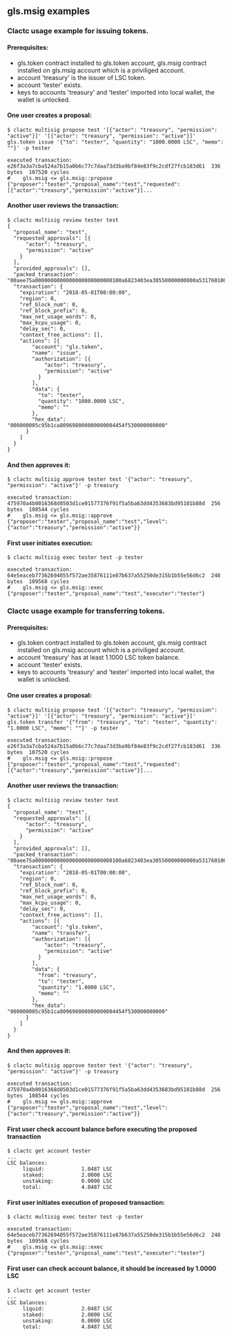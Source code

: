 ## gls.msig examples

### Clactc usage example for issuing tokens.

#### Prerequisites:
   - gls.token contract installed to gls.token account, gls.msig contract installed on gls.msig account which is a priviliged account.
   - account 'treasury' is the issuer of LSC token.
   - account 'tester' exists.
   - keys to accounts 'treasury' and 'tester' imported into local wallet, the wallet is unlocked.

#### One user creates a proposal:
````
$ clactc multisig propose test '[{"actor": "treasury", "permission": "active"}]' '[{"actor": "treasury", "permission": "active"}]' gls.token issue '{"to": "tester", "quantity": "1000.0000 LSC", "memo": ""}' -p tester

executed transaction: e26f3a3a7cba524a7b15a0b6c77c7daa73d3ba9bf84e83f9c2cdf27fcb183d61  336 bytes  107520 cycles
#    gls.msig <= gls.msig::propose          {"proposer":"tester","proposal_name":"test","requested":[{"actor":"treasury","permission":"active"}]...
````

#### Another user reviews the transaction:
````
$ clactc multisig review tester test
{
  "proposal_name": "test",
  "requested_approvals": [{
      "actor": "treasury",
      "permission": "active"
    }
  ],
  "provided_approvals": [],
  "packed_transaction": "00aee75a0000000000000000000000000100a6823403ea30550000000000a5317601000000fe6a6cd4cd00000000a8ed323219000000005c95b1ca809698000000000004454f530000000000",
  "transaction": {
    "expiration": "2018-05-01T00:00:00",
    "region": 0,
    "ref_block_num": 0,
    "ref_block_prefix": 0,
    "max_net_usage_words": 0,
    "max_kcpu_usage": 0,
    "delay_sec": 0,
    "context_free_actions": [],
    "actions": [{
        "account": "gls.token",
        "name": "issue",
        "authorization": [{
            "actor": "treasury",
            "permission": "active"
          }
        ],
        "data": {
          "to": "tester",
          "quantity": "1000.0000 LSC",
          "memo": ""
        },
        "hex_data": "000000005c95b1ca809698000000000004454f530000000000"
      }
    ]
  }
}
````

#### And then approves it:
````
$ clactc multisig approve tester test '{"actor": "treasury", "permission": "active"}' -p treasury

executed transaction: 475970a4b0016368d0503d1ce01577376f91f5a5ba63dd4353683bd95101b88d  256 bytes  108544 cycles
#    gls.msig <= gls.msig::approve          {"proposer":"tester","proposal_name":"test","level":{"actor":"treasury","permission":"active"}}
````

#### First user initiates execution:
````
$ clactc multisig exec tester test -p tester

executed transaction: 64e5eaceb77362694055f572ae35876111e87b637a55250de315b1b55e56d6c2  248 bytes  109568 cycles
#    gls.msig <= gls.msig::exec             {"proposer":"tester","proposal_name":"test","executer":"tester"}
````


### Clactc usage example for transferring tokens.

#### Prerequisites:
   - gls.token contract installed to gls.token account, gls.msig contract installed on gls.msig account which is a priviliged account.
   - account 'treasury' has at least 1.1000 LSC token balance.
   - account 'tester' exists.
   - keys to accounts 'treasury' and 'tester' imported into local wallet, the wallet is unlocked.

#### One user creates a proposal:
````
$ clactc multisig propose test '[{"actor": "treasury", "permission": "active"}]' '[{"actor": "treasury", "permission": "active"}]' gls.token transfer '{"from": "treasury", "to": "tester", "quantity": "1.0000 LSC", "memo": ""}' -p tester

executed transaction: e26f3a3a7cba524a7b15a0b6c77c7daa73d3ba9bf84e83f9c2cdf27fcb183d61  336 bytes  107520 cycles
#    gls.msig <= gls.msig::propose          {"proposer":"tester","proposal_name":"test","requested":[{"actor":"treasury","permission":"active"}]...
````

#### Another user reviews the transaction:
````
$ clactc multisig review tester test
{
  "proposal_name": "test",
  "requested_approvals": [{
      "actor": "treasury",
      "permission": "active"
    }
  ],
  "provided_approvals": [],
  "packed_transaction": "00aee75a0000000000000000000000000100a6823403ea30550000000000a5317601000000fe6a6cd4cd00000000a8ed323219000000005c95b1ca809698000000000004454f530000000000",
  "transaction": {
    "expiration": "2018-05-01T00:00:00",
    "region": 0,
    "ref_block_num": 0,
    "ref_block_prefix": 0,
    "max_net_usage_words": 0,
    "max_kcpu_usage": 0,
    "delay_sec": 0,
    "context_free_actions": [],
    "actions": [{
        "account": "gls.token",
        "name": "transfer",
        "authorization": [{
            "actor": "treasury",
            "permission": "active"
          }
        ],
        "data": {
          "from": "treasury",
          "to": "tester",
          "quantity": "1.0000 LSC",
          "memo": ""
        },
        "hex_data": "000000005c95b1ca809698000000000004454f530000000000"
      }
    ]
  }
}
````

#### And then approves it:
````
$ clactc multisig approve tester test '{"actor": "treasury", "permission": "active"}' -p treasury

executed transaction: 475970a4b0016368d0503d1ce01577376f91f5a5ba63dd4353683bd95101b88d  256 bytes  108544 cycles
#    gls.msig <= gls.msig::approve          {"proposer":"tester","proposal_name":"test","level":{"actor":"treasury","permission":"active"}}
````

#### First user check account balance before executing the proposed transaction
````
$ clactc get account tester
...
LSC balances:
     liquid:            1.0487 LSC
     staked:            2.0000 LSC
     unstaking:         0.0000 LSC
     total:             4.0487 LSC
````

#### First user initiates execution of proposed transaction:
````
$ clactc multisig exec tester test -p tester

executed transaction: 64e5eaceb77362694055f572ae35876111e87b637a55250de315b1b55e56d6c2  248 bytes  109568 cycles
#    gls.msig <= gls.msig::exec             {"proposer":"tester","proposal_name":"test","executer":"tester"}
````

#### First user can check account balance, it should be increased by 1.0000 LSC
````
$ clactc get account tester
...
LSC balances:
     liquid:            2.0487 LSC
     staked:            2.0000 LSC
     unstaking:         0.0000 LSC
     total:             4.0487 LSC
````
